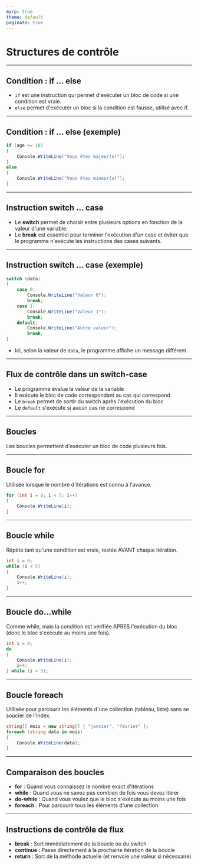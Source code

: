 ```yaml
---
marp: true
theme: default
paginate: true
---
```


# Structures de contrôle

---

## Condition : if ... else

- `if` est une instruction qui permet d'exécuter un bloc de code si une condition est vraie.
- `else` permet d'exécuter un bloc si la condition est fausse, utilisé avec if.

---

## Condition : if ... else (exemple)

```csharp
if (age >= 18)
{
    Console.WriteLine("Vous êtes majeur(e)");
}
else
{
    Console.WriteLine("Vous êtes mineur(e)");
}
```

---

## Instruction switch ... case

- Le **switch** permet de choisir entre plusieurs options en fonction de la valeur d'une variable.
- Le **break** est essentiel pour terminer l'exécution d'un case et éviter que le programme n'exécute les instructions des cases suivants.

---

## Instruction switch ... case (exemple)

```csharp
switch (data)
{
    case 0:
        Console.WriteLine("Valeur 0");
        break;
    case 1:
        Console.WriteLine("Valeur 1");
        break;
    default:
        Console.WriteLine("Autre valeur");
        break;
}
```

- Ici, selon la valeur de `data`, le programme affiche un message différent.

---

## Flux de contrôle dans un switch-case

- Le programme évalue la valeur de la variable
- Il exécute le bloc de code correspondant au cas qui correspond
- Le `break` permet de sortir du switch après l'exécution du bloc
- Le `default` s'exécute si aucun cas ne correspond

---

## Boucles

Les boucles permettent d'exécuter un bloc de code plusieurs fois.

---

## Boucle for

Utilisée lorsque le nombre d'itérations est connu à l'avance.

```csharp
for (int i = 0; i < 5; i++)
{
    Console.WriteLine(i);
}
```

---

## Boucle while

Répète tant qu'une condition est vraie, testée AVANT chaque itération.

```csharp
int i = 0;
while (i < 5)
{
    Console.WriteLine(i);
    i++;
}
```

---

## Boucle do...while

Comme while, mais la condition est vérifiée APRES l'exécution du bloc (donc le bloc s'exécute au moins une fois).

```csharp
int i = 0;
do
{
    Console.WriteLine(i);
    i++;
} while (i < 5);
```

---

## Boucle foreach

Utilisée pour parcourir les éléments d'une collection (tableau, liste) sans se soucier de l'index.

```csharp
string[] mois = new string[] { "janvier", "février" };
foreach (string data in mois)
{
    Console.WriteLine(data);
}
```

---

## Comparaison des boucles

- **for** : Quand vous connaissez le nombre exact d'itérations
- **while** : Quand vous ne savez pas combien de fois vous devez itérer
- **do-while** : Quand vous voulez que le bloc s'exécute au moins une fois
- **foreach** : Pour parcourir tous les éléments d'une collection

---

## Instructions de contrôle de flux

- **break** : Sort immédiatement de la boucle ou du switch
- **continue** : Passe directement à la prochaine itération de la boucle
- **return** : Sort de la méthode actuelle (et renvoie une valeur si nécessaire)

